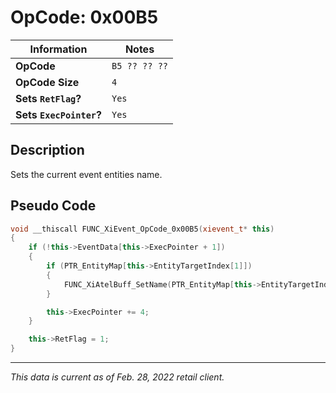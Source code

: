 # OpCode: 0x00B5

| Information               | Notes |
|---                        |---    |
| **OpCode**                | `B5 ?? ?? ??` |
| **OpCode Size**           | `4`   |
| **Sets `RetFlag`?**       | `Yes` |
| **Sets `ExecPointer`?**   | `Yes` |

## Description

Sets the current event entities name.

## Pseudo Code

```cpp
void __thiscall FUNC_XiEvent_OpCode_0x00B5(xievent_t* this)
{
    if (!this->EventData[this->ExecPointer + 1])
    {
        if (PTR_EntityMap[this->EntityTargetIndex[1]])
        {
            FUNC_XiAtelBuff_SetName(PTR_EntityMap[this->EntityTargetIndex[1]], FUNC_XiEvent_getworkstrofs_(this, 2));
        }

        this->ExecPointer += 4;
    }

    this->RetFlag = 1;
}
```

---

_This data is current as of Feb. 28, 2022 retail client._